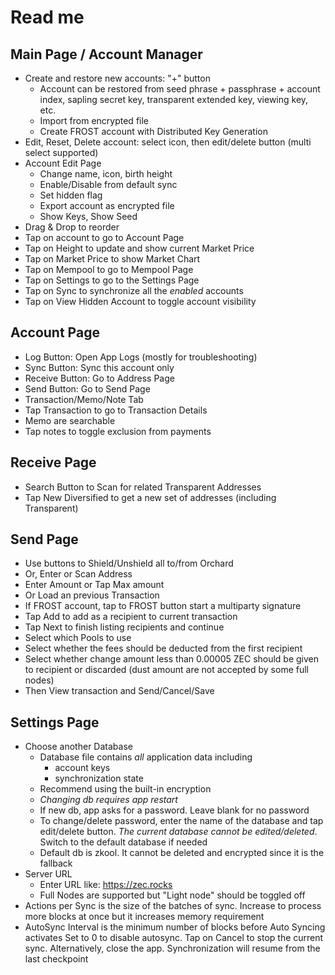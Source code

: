 # Read me

## Main Page / Account Manager
- Create and restore new accounts: "+" button
    - Account can be restored from seed phrase + passphrase + account index,
    sapling secret key, transparent extended key, viewing key, etc.
    - Import from encrypted file
    - Create FROST account with Distributed Key Generation
- Edit, Reset, Delete account: select icon, then edit/delete button
    (multi select supported)
- Account Edit Page
    - Change name, icon, birth height
    - Enable/Disable from default sync
    - Set hidden flag
    - Export account as encrypted file
    - Show Keys, Show Seed
- Drag & Drop to reorder
- Tap on account to go to Account Page
- Tap on Height to update and show current Market Price
- Tap on Market Price to show Market Chart
- Tap on Mempool to go to Mempool Page
- Tap on Settings to go to the Settings Page
- Tap on Sync to synchronize all the *enabled* accounts
- Tap on View Hidden Account to toggle account visibility

## Account Page
- Log Button: Open App Logs (mostly for troubleshooting)
- Sync Button: Sync this account only
- Receive Button: Go to Address Page
- Send Button: Go to Send Page
- Transaction/Memo/Note Tab
- Tap Transaction to go to Transaction Details
- Memo are searchable
- Tap notes to toggle exclusion from payments

## Receive Page
- Search Button to Scan for related Transparent Addresses
- Tap New Diversified to get a new set of addresses (including Transparent)

## Send Page
- Use buttons to Shield/Unshield all to/from Orchard
- Or, Enter or Scan Address
- Enter Amount or Tap Max amount
- Or Load an previous Transaction
- If FROST account, tap to FROST button start a multiparty signature
- Tap Add to add as a recipient to current transaction
- Tap Next to finish listing recipients and continue
- Select which Pools to use
- Select whether the fees should be deducted from the first recipient
- Select whether change amount less than 0.00005 ZEC should be given to recipient or discarded
    (dust amount are not accepted by some full nodes)
- Then View transaction and Send/Cancel/Save

## Settings Page
- Choose another Database
    - Database file contains *all* application data including
        - account keys
        - synchronization state
    - Recommend using the built-in encryption
    - *Changing db requires app restart*
    - If new db, app asks for a password. Leave blank for no password
    - To change/delete password, enter the name of the database and tap
        edit/delete button. *The current database cannot be edited/deleted*.
        Switch to the default database if needed
    - Default db is zkool. It cannot be deleted and encrypted since it is the fallback
- Server URL
    - Enter URL like: https://zec.rocks
    - Full Nodes are supported but "Light node" should be toggled off
- Actions per Sync is the size of the batches of sync. Increase to process
more blocks at once but it increases memory requirement
- AutoSync Interval is the minimum number of blocks before Auto Syncing activates
Set to 0 to disable autosync. Tap on Cancel to stop the current sync.
Alternatively, close the app. Synchronization will resume from the last checkpoint

